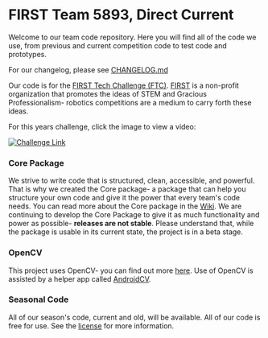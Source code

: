 # FIRST Team 5893, Direct Current

Welcome to our team code repository. Here you will find all of the code we use,
from previous and current competition code to test code and prototypes.

For our changelog, please see [CHANGELOG.md](https://github.com/Team5893/TeamCode/blob/master/CHANGELOG.md)

Our code is for the [FIRST Tech Challenge (FTC)](https://www.firstinspires.org/robotics/ftc). [FIRST](https://www.firstinspires.org/) is a non-profit organization that promotes the ideas of STEM and Gracious Professionalism- robotics competitions are a medium to carry forth these ideas. 

For this years challenge, click the image to view a video:

[![Challenge Link](http://img.youtube.com/vi/nRsu7bRFhx4/0.jpg)](http://www.youtube.com/watch?v=nRsu7bRFhx4 "FIRST Relic Recovery presented by Qualcomm")

### Core Package
We strive to write code that is structured, clean, accessible, and powerful. That is why we created the Core package- a package that can help you structure your own code and give it the power that every team's code needs. You can read more about the Core package in the [Wiki](https://github.com/Team5893/TeamCode/wiki). We are continuing to develop the Core Package to give it as much functionality and power as possible- **releases are not stable**. Please understand that, while the package is usable in its current state, the project is in a beta stage. 

### OpenCV
This project uses OpenCV- you can find out more [here](https://opencv.org/). Use of OpenCV is assisted by a helper app called [AndroidCV](https://github.com/FusionForScience/AndroidCV).

### Seasonal Code
All of our season's code, current and old, will be available. All of our code is free for use. See the [license](https://github.com/Team5893/TeamCode/blob/master/LICENSE.md) for more information.
